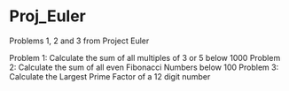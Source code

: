 Proj_Euler
==========

Problems 1, 2 and 3 from Project Euler

Problem 1: Calculate the sum of all multiples of 3 or 5 below 1000
Problem 2: Calculate the sum of all even Fibonacci Numbers below 100
Problem 3: Calculate the Largest Prime Factor of a 12 digit number

